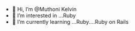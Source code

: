 - 👋 Hi, I’m @Muthoni Kelvin
- 👀 I’m interested in ...Ruby
- 🌱 I’m currently learning ...Ruby....Ruby on Rails


<!---
MuthoniKelvin/MuthoniKelvin is a ✨ special ✨ repository because its `README.md` (this file) appears on your GitHub profile.
You can click the Preview link to take a look at your changes.
--->

